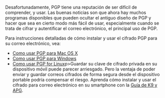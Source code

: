 [Title]: # (Uso de PGP)
[Order]: # (2)

Desafortunadamente, PGP tiene una reputación de ser difícil de comprender, y usar. Las buenas noticias son que ahora hay muchos programas disponibles que pueden ocultar el antiguo diseño de PGP y hacer que sea en cierto modo más fácil de usar, especialmente cuando se trata de cifrar y autentificar el correo electrónico, el principal uso de PGP.

Para instrucciones detalladas de cómo instalar y usar el cifrado PGP para su correo electrónico, vea:

*   [Como usar PGP para Mac OS X](umbrella://lesson/pgp-for-mac-os-x)
*   [Como usar PGP para Windows](umbrella://lesson/pgp-for-windows)
*   [Como usar PGP for Linux](umbrella://lesson/pgp-for-linux)p>Guardar su clave de cifrado privada en su dispositivo móvil puede parecer arriesgado. Pero la ventaja de poder enviar y guardar correos cifrados de forma segura desde el dispositivo portable podría compensar el riesgo. Aprenda cómo instalar y usar el cifrado para correo electrónico en su smartphone con la [Guía de K9 y APG](umbrella://lesson/k9-&-apg).
